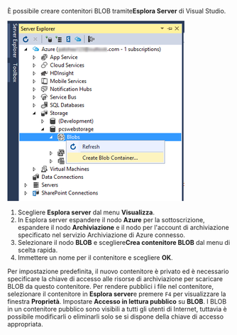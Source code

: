 È possibile creare contenitori BLOB tramite**Esplora Server** di Visual Studio.

![BLOB in Esplora server][Image1]

1. Scegliere **Esplora server** dal menu **Visualizza**.
2. In Esplora server espandere il nodo **Azure** per la sottoscrizione, espandere il nodo **Archiviazione** e il nodo per l'account di archiviazione specificato nel servizio Archiviazione di Azure connesso.
3. Selezionare il nodo **BLOB** e scegliere**Crea contenitore BLOB** dal menu di scelta rapida.
4. Immettere un nome per il contenitore e scegliere **OK**.   

Per impostazione predefinita, il nuovo contenitore è privato ed è necessario specificare la chiave di accesso alle risorse di archiviazione per scaricare BLOB da questo contenitore. Per rendere pubblici i file nel contenitore, selezionare il contenitore in **Esplora server**e premere `F4` per visualizzare la finestra **Proprietà**. Impostare **Accesso in lettura pubblico** su **BLOB**. I BLOB in un contenitore pubblico sono visibili a tutti gli utenti di Internet, tuttavia è possibile modificarli o eliminarli solo se si dispone della chiave di accesso appropriata.


[Image1]: ./media/vs-create-blob-container-in-server-explorer/vs-storage-create-blob-containers-in-Server-Explorer.png

<!----HONumber=July15_HO4-->